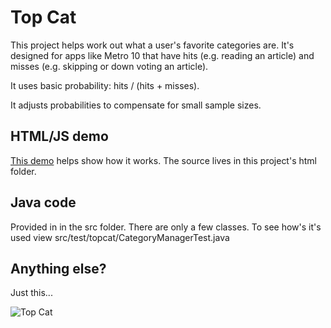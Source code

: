 Top Cat
=======

This project helps work out what a user's favorite categories are. 
It's designed for apps like Metro 10 that have hits (e.g. reading an article) 
and misses (e.g. skipping or down voting an article). 

It uses basic probability: hits / (hits + misses). 

It adjusts probabilities to compensate for small sample sizes.

HTML/JS demo
------------

[This demo](http://s.metro.co.uk/dev/lab/) helps show how it works. 
The source lives in this project's html folder.

Java code
---------

Provided in in the src folder. There are only a few classes. 
To see how's it's used view src/test/topcat/CategoryManagerTest.java 

Anything else?
--------------

Just this...

![Top Cat](http://img4.wikia.nocookie.net/__cb20110424163028/topcat/images/5/50/Topcat002-1-.gif)

